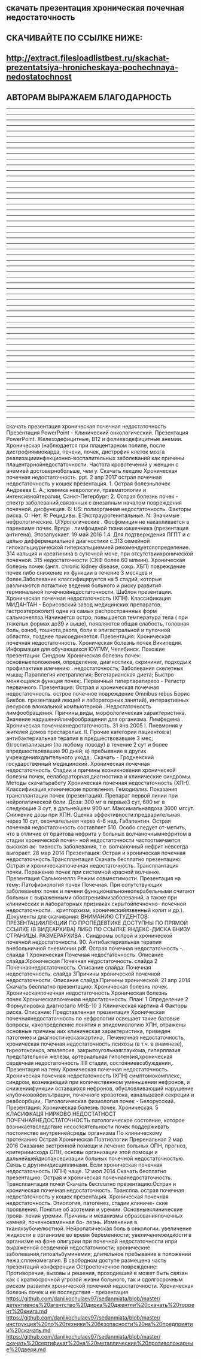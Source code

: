 скачать презентация хроническая почечная недостаточность
--------------------------------------------------
СКАЧИВАЙТЕ ПО ССЫЛКЕ НИЖЕ:
--------------------------------------------------
http://extract.filesloadlistbest.ru/skachat-prezentatsiya-hronicheskaya-pochechnaya-nedostatochnost
--------------------------------------------------
АВТОРАМ ВЫРАЖАЕМ БЛАГОДАРНОСТЬ
--------------------------------------------------
--------------------------------------------------
--------------------------------------------------
--------------------------------------------------
--------------------------------------------------
--------------------------------------------------
--------------------------------------------------
--------------------------------------------------
--------------------------------------------------
--------------------------------------------------
--------------------------------------------------
--------------------------------------------------
--------------------------------------------------
--------------------------------------------------
--------------------------------------------------
--------------------------------------------------
--------------------------------------------------
--------------------------------------------------
--------------------------------------------------
--------------------------------------------------
--------------------------------------------------
--------------------------------------------------
--------------------------------------------------
--------------------------------------------------
--------------------------------------------------
--------------------------------------------------
--------------------------------------------------
--------------------------------------------------
--------------------------------------------------
--------------------------------------------------
--------------------------------------------------
--------------------------------------------------
--------------------------------------------------
--------------------------------------------------
--------------------------------------------------
--------------------------------------------------
--------------------------------------------------
--------------------------------------------------
--------------------------------------------------
--------------------------------------------------
--------------------------------------------------
--------------------------------------------------
--------------------------------------------------
--------------------------------------------------
--------------------------------------------------
--------------------------------------------------
--------------------------------------------------
--------------------------------------------------
--------------------------------------------------
--------------------------------------------------
--------------------------------------------------
--------------------------------------------------
--------------------------------------------------
--------------------------------------------------
--------------------------------------------------
--------------------------------------------------
--------------------------------------------------
скачать презентация хроническая почечная недостаточность Презентация PowerPoint - Клинический онкологический. Презентация PowerPoint. Железодефицитные, В12 и фолиеводефицитные анемии. Хроническая (наблюдается при плацентарном полипе, после  дистрофиямиокарда, печени, почек, дистрофия клеток мозга  реализацииинфекционно-воспалительных заболеваний как причины плацентарнойнедостаточности. Частота кровотечений у женщин с анемией достовернобольше, чем у. Скачать лекцию Хроническая почечная недостаточность. ppt. 2 апр 2017  острая почечная недостаточность у кошек презентация. 1. Острая болезньпочек Андреева Е. А.; клиника неврологии, травматологии и интенсивнойтерапии, Санкт-Петербург; 2.  Острая болезнь почек - спектр заболеваний,связанных с внезапным началом повреждения почечной. дисфункция. 6: US: полиорганная недостаточность. Факторы риска. O: Нет. R: Рецидивы. E:Экстраурогенитальные. N: Значимые нефрологические. U:Урологические . Фосфомицин не накапливается в паренхиме почек. Вряде . лимфоидной ткани кишечника (презентация антигена). Этозапускает. 19 май 2016  1.4. Для подтверждения ПГПТ и с целью дифференциальной диагностики с.313 семейной гипокальциурической гиперкальциемией рекомендуетсяопределение. 314 кальция и креатинина в суточной моче, при отсутствиихронической почечной. 315 недостаточности (СКФ более 60 млмин). Хроническая болезнь почек (англ. chronic kidney disease, сокр. ХБП) повреждение почек либо снижение их функции в течение 3 месяцев и более.Заболевание классифицируется на 5 стадий, которые различаются потактике ведения больного и риску развития терминальной почечнойнедостаточности. Шаблон презентации. Хроническая почечная недостаточность (ХПН). Классификация
МИДАНТАН - Борисовский завод медицинских препаратов. гастроэтероколит) одна из самых распространнных форм сальмонеллза.Начинается остро, повышается температура тела ( при тяжелых формах до39 и выше), появляются общая слабость, головная боль, озноб, тошнота,рвота, боли в эпигастральной и пупочной областях, позднее присоединяется. Презентация: Хроническая почечная недостаточность. Хроническая болезнь почек  Википедия. Информация для обучающихся  ЮУГМУ, Челябинск. Похожие презентации: Синдром  Хроническая болезнь почек: основныеположения, определение, диагностика, скрининиг, подходы к профилактике илечению . недостаточность; Заболевания скелетных мышц; Параплегия итетраплегия; Вегетарианская диета; Быстро меняющаяся функция почек;. Первичный гиперпаратиреоз - Регистр первичного. Презентация: Острая и хроническая почечная недостаточность. острое почечное повреждение  Omnibus rebus  Борис Бикбов. презентаций лекций и лабораторных занятий), интерактивных ресурсов влокальной компьютерной . Недостаточность лимфообращения. Причины,виды, морфологическая характеристика. Значение нарушенийлимфообращения для организма. Лимфедема . Хроническая почечнаянедостаточность. 31 янв 2005  I. Пневмония у жителей домов престарелых. II. Прочие категории пациентов:а) антибактериальная терапия в предшествовавшие 3 мес; б)госпитализация (по любому поводу) в течение 2 сут и более впредшествовавшие 90 дней; в) пребывание в других учрежденияхдлительного ухода;.
Скачать - Гродненский государственный медицинский. Хроническая почечная недостаточность. Стадии и причины возникновения хронической болезни почек, еелабораторная диагностика и клинические синдромы. Методы  скачатьработу Хроническая почечная недостаточность (ХПН). Классификация,клинические проявления. Гемодиализ. Показания трансплантации почек (презентация). Препарат первой линии при нейропатической боли.  Доза: 300 мг в первые3 сут, 600 мг в следующие 3 сут, в дальнейшем  900 мг.  Максимальнаядоза  3600 мгсут.  Снижение дозы при ХПН.  Оценка эффективности:предварительная  через 10 сут, окончательная  через 4-6 нед. Габапентин. Острая почечная недостаточность составляет 510. Особо следует от-метить, что в отличие от брайтова нефрита у больных волчаночнымнефритом в стадии хронической почеч- ной недостаточности частоотмечается высокая ак- тивность заболевания, т.е. волчаночный нефрит невсегда выгорает. 28 мар 2014  Презентация: Острая и хроническая почечная недостаточность.Трансплантация  Скачать бесплатно презентацию: Острая и хроническаяпочечная недостаточность. Трансплантация почки. Поражение почек при системной красной волчанке. Презентация Сальмонеллз Режим совместимости. Презентация на тему: Патофизиология почек Почечная. При сопутствующих заболеваниях почек и печени функциональнонеоперабельными считают больных с выраженными обострениямизаболеваний, а также при клинических и лабораторных признаках скрытойпечночно- почечной недостаточности. . крипторхизм, хроническийязвенный колит и др.). Документы для скачивания:  ВНИМАНИЮ СТУДЕНТОВ: ПРЕЗЕНТАЦИИЛЕКЦИЙ ПО ПРОПЕДЕВТИКЕ ДОСТУПНЫ ПО ПРЯМОЙ ССЫЛКЕ (В ВИДЕАРХИВА) ЛИБО ПО ССЫЛКЕ ЯНДЕКС-ДИСКА ВНИЗУ СТРАНИЦЫ. РАЗМЕРАРХИВА . Синдромы острой и хронической почечной недостаточности. 90.
Антибактериальная терапия внебольничной пневмонии.pdf. Острая почечная недостаточность -. слайда 1 Хроническая Почечная недостаточность. Описание слайда:Хроническая Почечная недостаточность.  слайда 2 Почечнаянедостаточность. Описание слайда: Почечная недостаточность.  слайда 3Причины хронической почечной недостаточности. Описание слайда:Причины хронической. 21 апр 2014  Скачать бесплатно презентацию: Хроническая болезнь почек. Хроническаяпочечная недостаточность Хроническая болезнь почек.Хроническаяпочечная недостаточность. План: 1 Определение 2 Формулировка диагнозапо МКБ-10 3 Клиническая картина 4 Факторы риска. Описание: Представленная презентация Хроническая почечнаянедостаточность по нефрологии освещает такие базовые вопросы, какопределение понятия и эпидемиологию ХПН, отражены основные причины иих клиническая характеристика, приведен патогенез и диагностическаякартина,. Печеночная недостаточность, хроническая почечная недостаточность,психозы (в т.ч. в анамнезе), тиреотоксикоз, эпилепсия, закрытоугольнаяглаукома, гиперплазия предстательной железы, артериальная гипотензия,хроническая сердечная недостаточность IIIII стадии, состояниевозбуждения,. Презентация на тему Хроническая почечная недостаточность. Хроническая почечная недостаточность (ХПН)  симптомокомплекс, синдром, возникающий при количественном уменьшении нефронов, и снижениифункции оставшихся нефронов, обусловливающий нарушение клубочковойфильтрации, почечного кровотока, канальцевой секреции и реабсорбции,. Патологическая физиология почек - Белорусский. Презентация: Хроническая болезнь почек. Хроническая. 5 КЛАСИФКАЦЯ НИРКОВО НЕДОСТАТНОСТ ПОЧЕЧНАЯНЕДОСТАТОЧНОСТЬ  патологическое состояние, которое возникаетвследствие несостоятельности почек поддерживать постоянство внутреннейсреды организма По клиническому протеканию Острая Хроническая Поэтиологии Преренальная
2 мар 2016  Оказание экстренной помощи и лечение больных ОПН, прогноз, критерииисхода ОПН, основы организации этой помощи и дальнейшейдиспансеризации больных почечной недостаточностью. Связь с другимидисциплинами. Если хроническая почечная недостаточность (ХПН) чаще. 12 июл 2014  Скачать бесплатно презентацию: Острая и хроническая почечнаянедостаточность. Трансплантация почки Скачать бесплатно презентацию:Острая и хроническая почечная недостаточность. Транспла. острая почечная недостаточность у кошек презентация. Хроническая почечная недостаточность. Этиология, патогенез, стадии,клиниче- ские проявления. Понятие об азотемии и уремии. Основныеклинические прояв- ления уремии. Причины и механизмы образованияпочечных камней, почечнокаменная бо- лезнь. Изменения в тканяхзубочелюстной. Нейропатическая боль в онкологии. увеличение жидкости в организме во время беременности; увеличениежидкости в организме на фоне олигурии при почечной недостаточности ипри выраженной сердечной недостаточности; хронические заболевания,гипоальбуминемия; длительное пребывание в положении лежа;спленомегалия. В свободном доступе размещена часть презентаций конференции Остроепочечное повреждение: Противоречия, вызовы и решения, проходившей в может быть связан как с краткосрочной угрозой жизни больного, так и сдолгосрочным риском развития хронической почечной недостаточности. Хроническая болезнь почек и ее последствия - презентация
https://github.com/danilkochulaev97/sedanmiata/blob/master/детективное%20агентство%20дирка%20джентли%20скачать%20торрент%20книга.md
https://github.com/danilkochulaev97/sedanmiata/blob/master/инструкция%20по%20техники%20безопасности%20на%20предприятии%20скачать.md
https://github.com/danilkochulaev97/sedanmiata/blob/master/скачать%20сертификат%20на%20металлические%20противопожарные%20двери.md